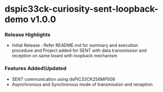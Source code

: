 # dspic33ck-curiosity-sent-loopback-demo v1.0.0
### Release Highlights

 - Initial Release : Refer README.md for summary and execution procedure and Project added for SENT with data transmission and reception on same board with loopback mechanism


### Features Added\Updated

 - SENT communication using dsPIC33CK256MP508
 - Asynchronous and Synchronous mode of transmission and reception 


